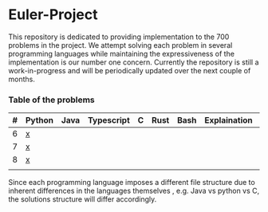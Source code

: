 # Euler-Project

This repository is dedicated to providing implementation to the 700 problems in the project. We attempt solving each problem in several programming languages while maintaining the expressiveness of the implementation is our number one concern. Currently the repository is still a work-in-progress and will be periodically updated over the next couple of months. 

### Table of the problems</br>
|#|Python|Java|Typescript|C|Rust|Bash|Explaination|</br>
|---|---|---|---|---|---|---|---|---|
|6|[x](./python/P6.py)||||||||
|7|[x](./python/P7.py)||||||||
|8|[x](./python/P8.py)||||||||
||||||||||


Since each programming language imposes a different file structure due to inherent differences in the languages themselves , e.g. Java vs python vs C, the solutions structure will differ accordingly. 
